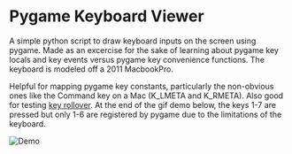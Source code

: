 # Pygame Keyboard Viewer

A simple python script to draw keyboard inputs on the screen using pygame.
Made as an excercise for the sake of learning about pygame key locals and key events versus pygame key convenience functions.
The keyboard is modeled off a 2011 MacbookPro.

Helpful for mapping pygame key constants, particularly the non-obvious ones like the Command key on a Mac (K_LMETA and K_RMETA).
Also good for testing [key rollover](https://en.wikipedia.org/wiki/Rollover_(key)). At the end of the gif demo below, the keys 1-7 are pressed but only 1-6 are registered by pygame due to the limitations of the keyboard.

![Demo](https://media.giphy.com/media/26ni7qnnWMoK1Vzkk/giphy.gif)
